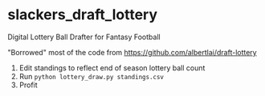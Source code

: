 # slackers_draft_lottery
Digital Lottery Ball Drafter for Fantasy Football

"Borrowed" most of the code from https://github.com/albertlai/draft-lottery

1. Edit standings to reflect end of season lottery ball count
1. Run `python lottery_draw.py standings.csv`
1. Profit
